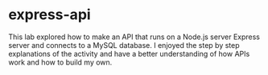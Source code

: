 # express-api
This lab explored how to make an API that runs on a Node.js server Express server and connects to a MySQL database. I enjoyed the step by step explanations of the activity and have a better understanding of how APIs work and how to build my own.
